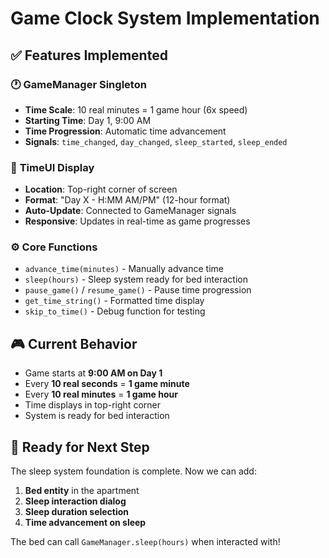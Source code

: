 # Game Clock System Implementation

## ✅ Features Implemented

### 🕐 **GameManager Singleton**
- **Time Scale**: 10 real minutes = 1 game hour (6x speed)
- **Starting Time**: Day 1, 9:00 AM
- **Time Progression**: Automatic time advancement
- **Signals**: `time_changed`, `day_changed`, `sleep_started`, `sleep_ended`

### 📱 **TimeUI Display**
- **Location**: Top-right corner of screen
- **Format**: "Day X - H:MM AM/PM" (12-hour format)
- **Auto-Update**: Connected to GameManager signals
- **Responsive**: Updates in real-time as game progresses

### ⚙️ **Core Functions**
- `advance_time(minutes)` - Manually advance time
- `sleep(hours)` - Sleep system ready for bed interaction
- `pause_game()` / `resume_game()` - Pause time progression
- `get_time_string()` - Formatted time display
- `skip_to_time()` - Debug function for testing

## 🎮 **Current Behavior**
- Game starts at **9:00 AM on Day 1**
- Every **10 real seconds** = **1 game minute**
- Every **10 real minutes** = **1 game hour** 
- Time displays in top-right corner
- System is ready for bed interaction

## 🚀 **Ready for Next Step**
The sleep system foundation is complete. Now we can add:
1. **Bed entity** in the apartment
2. **Sleep interaction dialog**
3. **Sleep duration selection**
4. **Time advancement on sleep**

The bed can call `GameManager.sleep(hours)` when interacted with!